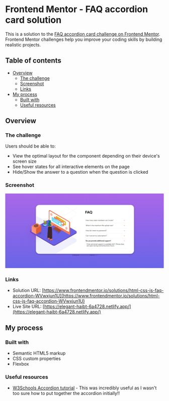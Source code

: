 # Frontend Mentor - FAQ accordion card solution

This is a solution to the [FAQ accordion card challenge on Frontend Mentor](https://www.frontendmentor.io/challenges/faq-accordion-card-XlyjD0Oam). Frontend Mentor challenges help you improve your coding skills by building realistic projects. 

## Table of contents

- [Overview](#overview)
  - [The challenge](#the-challenge)
  - [Screenshot](#screenshot)
  - [Links](#links)
- [My process](#my-process)
  - [Built with](#built-with)
  - [Useful resources](#useful-resources)

## Overview

### The challenge

Users should be able to:

- View the optimal layout for the component depending on their device's screen size
- See hover states for all interactive elements on the page
- Hide/Show the answer to a question when the question is clicked

### Screenshot

![Preview](https://raw.githubusercontent.com/amy-justice/frontend-mentor-faq-accordion/main/images/Screenshot%202021-04-09%20191842.png)

### Links

- Solution URL: [https://www.frontendmentor.io/solutions/html-css-js-faq-accordion-WVwxjun1U](https://www.frontendmentor.io/solutions/html-css-js-faq-accordion-WVwxjun1U)
- Live Site URL: [https://elegant-haibt-6a4728.netlify.app/](https://elegant-haibt-6a4728.netlify.app/)

## My process

### Built with

- Semantic HTML5 markup
- CSS custom properties
- Flexbox

### Useful resources

- [W3Schools Accordion tutorial](https://www.w3schools.com/howto/howto_js_accordion.asp) - This was incredibly useful as I wasn't too sure how to put together the accordion initially!!
